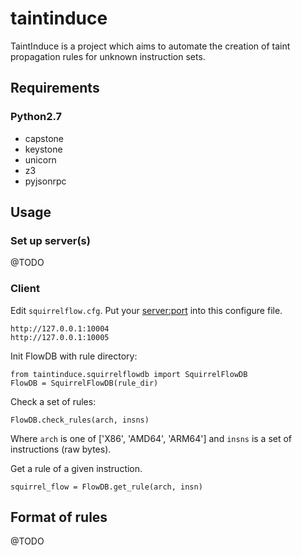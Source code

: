 # taintinduce
TaintInduce is a project which aims to automate the creation of taint propagation rules for unknown instruction sets.

## Requirements
### Python2.7
- capstone 
- keystone
- unicorn
- z3
- pyjsonrpc
## Usage
### Set up server(s)

@TODO

### Client
Edit `squirrelflow.cfg`. Put your <server:port> into this configure file.
```
http://127.0.0.1:10004
http://127.0.0.1:10005
```

Init FlowDB with rule directory:
```
from taintinduce.squirrelflowdb import SquirrelFlowDB
FlowDB = SquirrelFlowDB(rule_dir)
```

Check a set of rules: 
```
FlowDB.check_rules(arch, insns)
```
Where `arch` is one of ['X86', 'AMD64', 'ARM64'] and `insns` is a set of instructions (raw bytes).

Get a rule of a given instruction.
```
squirrel_flow = FlowDB.get_rule(arch, insn)
```

## Format of rules
@TODO

